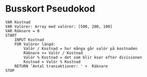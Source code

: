 # Busskort Pseudokod
	VAR Kostnad
	VAR Valörer: Array med valörer: [500, 200, 100]
	VAR Räknare = 0
	START
		INPUT Kostnad
		FOR Valörer längd:
			Valör / Kostnad = hur många går valör på kostnaden
			Räknare += Valör / Kostnad
			Valör % Kostnad = det som blir kvar efter divisionen
			Kostnad = Valör % Kostnad
		RETURN ’Antal transaktioner: ' +  Räknare
	STOP

